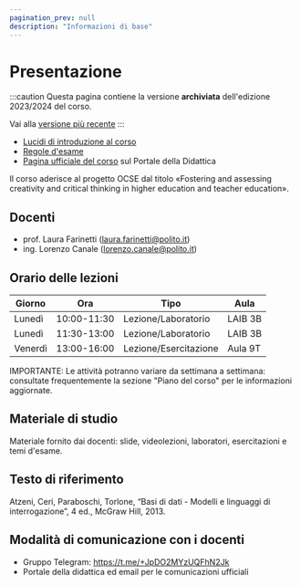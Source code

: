 ```yaml
---
pagination_prev: null
description: "Informazioni di base"
---
```


# Presentazione

:::caution
Questa pagina contiene la versione __archiviata__ dell'edizione 2023/2024 del corso.

Vai alla [versione più recente](/teaching/04afqpc-bdcin)
::: 

-   [Lucidi di introduzione al corso](https://farinetti.github.io/materiale-bdcin/PresentazioneCorso.pdf)
-   [Regole d'esame](https://farinetti.github.io/materiale-bdcin/RegoleEsame23-24.pdf)
-   [Pagina ufficiale del corso](https://didattica.polito.it/pls/portal30/gap.pkg_guide.viewGap?p_cod_ins=04AFQPC&p_a_acc=2024&p_header=S&p_lang=IT&multi=N) sul Portale della Didattica

Il corso aderisce al progetto OCSE dal titolo «Fostering and assessing creativity and critical thinking in higher education and teacher education».

## Docenti

- prof. Laura Farinetti (laura.farinetti@polito.it)
- ing. Lorenzo Canale (lorenzo.canale@polito.it)

## Orario delle lezioni

| Giorno   |Ora |Tipo |Aula |
|----------|----|-----|------|
| Lunedì | 10:00-11:30 | Lezione/Laboratorio | LAIB 3B |
| Lunedì | 11:30-13:00 | Lezione/Laboratorio | LAIB 3B |
| Venerdì | 13:00-16:00 | Lezione/Esercitazione | Aula 9T |

IMPORTANTE: Le attività potranno variare da settimana a settimana: consultate frequentemente la sezione "Piano del corso" per le informazioni aggiornate.

## Materiale di studio

Materiale fornito dai docenti: slide, videolezioni, laboratori, esercitazioni e temi d'esame.

## Testo di riferimento

Atzeni, Ceri, Paraboschi, Torlone, “Basi di dati - Modelli e linguaggi di interrogazione”, 4 ed., McGraw Hill, 2013.

## Modalità di comunicazione con i docenti

- Gruppo Telegram: https://t.me/+JpDO2MYzUQFhN2Jk
- Portale della didattica ed email per le comunicazioni ufficiali
